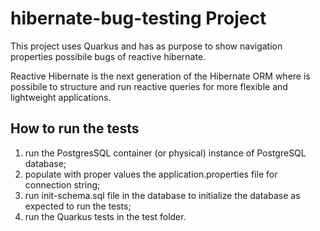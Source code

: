# hibernate-bug-testing Project

This project uses Quarkus and has as purpose to show navigation properties possibile bugs of reactive hibernate.

Reactive Hibernate is the next generation of the Hibernate ORM where is possibile to structure and run reactive
queries for more flexible and lightweight applications.

## How to run the tests
1. run the PostgresSQL container (or physical) instance of PostgreSQL database;
2. populate with proper values the application.properties file for connection string;
3. run init-schema.sql file in the database to initialize the database as expected to run the tests;
4. run the Quarkus tests in the test folder.
